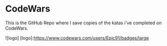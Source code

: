 # CodeWars
This is the GitHub Repo where I save copies of the katas i've completed on CodeWars.

![logo]
[logo]:https://www.codewars.com/users/Epic91/badges/large